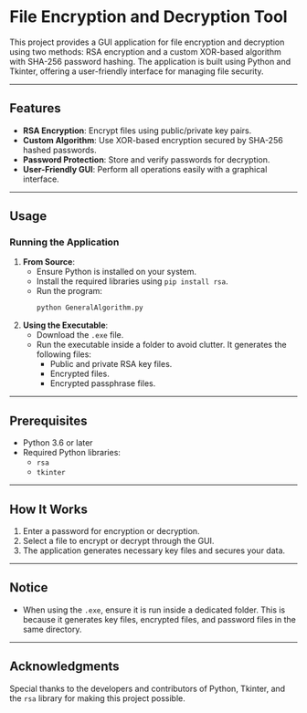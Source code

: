 # File Encryption and Decryption Tool

This project provides a GUI application for file encryption and decryption using two methods: RSA encryption and a custom XOR-based algorithm with SHA-256 password hashing. The application is built using Python and Tkinter, offering a user-friendly interface for managing file security.

---

## Features
- **RSA Encryption**: Encrypt files using public/private key pairs.
- **Custom Algorithm**: Use XOR-based encryption secured by SHA-256 hashed passwords.
- **Password Protection**: Store and verify passwords for decryption.
- **User-Friendly GUI**: Perform all operations easily with a graphical interface.

---

## Usage

### Running the Application
1. **From Source**:
   - Ensure Python is installed on your system.
   - Install the required libraries using `pip install rsa`.
   - Run the program:
     ```bash
     python GeneralAlgorithm.py
     ```
2. **Using the Executable**:
   - Download the `.exe` file.
   - Run the executable inside a folder to avoid clutter. It generates the following files:
     - Public and private RSA key files.
     - Encrypted files.
     - Encrypted passphrase files.

---

## Prerequisites
- Python 3.6 or later
- Required Python libraries:
  - `rsa`
  - `tkinter`

---

## How It Works
1. Enter a password for encryption or decryption.
2. Select a file to encrypt or decrypt through the GUI.
3. The application generates necessary key files and secures your data.

---

## Notice
- When using the `.exe`, ensure it is run inside a dedicated folder. This is because it generates key files, encrypted files, and password files in the same directory.

---

## Acknowledgments
Special thanks to the developers and contributors of Python, Tkinter, and the `rsa` library for making this project possible.
